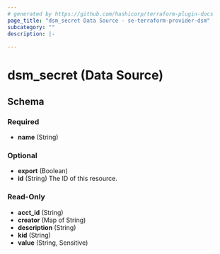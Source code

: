 ```yaml
---
# generated by https://github.com/hashicorp/terraform-plugin-docs
page_title: "dsm_secret Data Source - se-terraform-provider-dsm"
subcategory: ""
description: |-
  
---
```


# dsm_secret (Data Source)





<!-- schema generated by tfplugindocs -->
## Schema

### Required

- **name** (String)

### Optional

- **export** (Boolean)
- **id** (String) The ID of this resource.

### Read-Only

- **acct_id** (String)
- **creator** (Map of String)
- **description** (String)
- **kid** (String)
- **value** (String, Sensitive)


